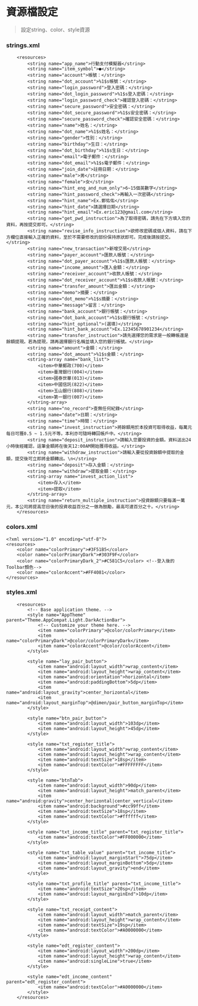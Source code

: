 # 資源檔設定
>設定string、color、style資源
>

### strings.xml
        <resources>
            <string name="app_name">行動支付模擬器</string>
            <string name="item_symbol">●</string>
            <string name="account">帳號：</string>
            <string name="dot_account">%1$s帳號：</string>
            <string name="login_password">登入密碼：</string>
            <string name="dot_login_password">%1$s登入密碼：</string>
            <string name="login_password_check">確認登入密碼：</string>
            <string name="secure_password">安全密碼：</string>
            <string name="dot_secure_password">%1$s安全密碼：</string>
            <string name="secure_password_check">確認安全密碼：</string>
            <string name="name">姓名：</string>
            <string name="dot_name">%1$s姓名：</string>
            <string name="gender">性別：</string>
            <string name="birthday">生日：</string>
            <string name="dot_birthday">%1$s生日：</string>
            <string name="email">電子郵件：</string>
            <string name="dot_email">%1$s電子郵件：</string>
            <string name="join_date">註冊日期：</string>
            <string name="male">男</string>
            <string name="female">女</string>
            <string name="hint_eng_and_num_only">6~15個英數字</string>
            <string name="hint_password_check">再輸入一次密碼</string>
            <string name="hint_name">Ex.鄭佑佑</string>
            <string name="hint_date">請選擇日期</string>
            <string name="hint_email">Ex.eric123@gmail.com</string>
            <string name="get_pwd_instruction">為了取得密碼，請先在下方填入您的資料，再按提交即可。</string>
            <string name="revise_info_instruction">欲修改密碼或個人資料，請在下方欄位直接輸入正確的資料，至於不需要修改的部份保持原狀即可。完成後請按提交。</string>
            <string name="new_transaction">新增交易</string>
            <string name="payer_account">匯款人帳號：</string>
            <string name="dot_payer_account">%1$s匯款人帳號：</string>
            <string name="income_amount">匯入金額：</string>
            <string name="receiver_account">收款人帳號：</string>
            <string name="dot_receiver_account">%1$s收款人帳號：</string>
            <string name="transfer_amount">匯出金額：</string>
            <string name="memo">摘要：</string>
            <string name="dot_memo">%1$s摘要：</string>
            <string name="message">留言：</string>
            <string name="bank_account">銀行帳號：</string>
            <string name="dot_bank_account">%1$s銀行帳號：</string>
            <string name="hint_optional">(選填)</string>
            <string name="hint_bank_account">Ex.12345678901234</string>
            <string name="transfer_instruction">請先選擇您的需求是一般轉帳還是餘額提現。若為提現，請再選擇銀行名稱並填入您的銀行帳號。</string>
            <string name="amount">金額：</string>
            <string name="dot_amount">%1$s金額：</string>
            <string-array name="bank_list">
                <item>中華郵政(700)</item>
                <item>臺灣銀行(004)</item>
                <item>國泰世華(013)</item>
                <item>中國信託(822)</item>
                <item>玉山銀行(808)</item>
                <item>第一銀行(007)</item>
            </string-array>
            <string name="no_record">查無任何紀錄</string>
            <string name="date">日期：</string>
            <string name="time">時間：</string>
            <string name="invest_instruction">將餘額用於本投資可取得收益，每萬元每日可獲0.5 ~ 1.5元不等。本利亦可隨時轉回帳戶中。</string>
            <string name="deposit_instruction">請輸入您要投資的金額。資料送出24小時後經確認，這筆金額將在後天12:00AM開始獲得收益。</string>
            <string name="withdraw_instruction">請輸入要從投資餘額中提取的金額，提交後可立即將金額轉出。\n</string>
            <string name="deposit">存入金額：</string>
            <string name="withdraw">提取金額：</string>
            <string-array name="invest_action_list">
                <item>存入</item>
                <item>提取</item>
            </string-array>
            <string name="return_multiple_instruction">投資餘額只要每滿一萬元，本公司將提高您日後的投資收益百分之一做為鼓勵，最高可達百分之十。</string>
        </resources>

### colors.xml
    <?xml version="1.0" encoding="utf-8"?>
    <resources>
        <color name="colorPrimary">#3F51B5</color>
        <color name="colorPrimaryDark">#303F9F</color>
        <color name="colorPrimaryDark_2">#C581C5</color> <!--登入後的Toolbar顏色-->
        <color name="colorAccent">#FF4081</color>
    </resources>

### styles.xml
        <resources>
            <!-- Base application theme. -->
            <style name="AppTheme" parent="Theme.AppCompat.Light.DarkActionBar">
                <!-- Customize your theme here. -->
                <item name="colorPrimary">@color/colorPrimary</item>
                <item name="colorPrimaryDark">@color/colorPrimaryDark</item>
                <item name="colorAccent">@color/colorAccent</item>
            </style>

            <style name="lay_pair_button">
                <item name="android:layout_width">wrap_content</item>
                <item name="android:layout_height">wrap_content</item>
                <item name="android:orientation">horizontal</item>
                <item name="android:paddingBottom">5dp</item>
                <item name="android:layout_gravity">center_horizontal</item>
                <item name="android:layout_marginTop">@dimen/pair_button_marginTop</item>
            </style>

            <style name="btn_pair_button">
                <item name="android:layout_width">103dp</item>
                <item name="android:layout_height">45dp</item>
            </style>

            <style name="txt_register_title">
                <item name="android:layout_width">wrap_content</item>
                <item name="android:layout_height">wrap_content</item>
                <item name="android:textSize">18sp</item>
                <item name="android:textColor">#FFFFFFFF</item>
            </style>

            <style name="btnTab">
                <item name="android:layout_width">90dp</item>
                <item name="android:layout_height">match_parent</item>
                <item name="android:gravity">center_horizontal|center_vertical</item>
                <item name="android:background">#cc99ff</item>
                <item name="android:textSize">18sp</item>
                <item name="android:textColor">#ffffff</item>
            </style>

            <style name="txt_income_title" parent="txt_register_title">
                <item name="android:textColor">#FF000000</item>
            </style>

            <style name="txt_table_value" parent="txt_income_title">
                <item name="android:layout_marginStart">75dp</item>
                <item name="android:layout_marginBottom">5dp</item>
                <item name="android:layout_gravity">end</item>
            </style>

            <style name="txt_profile_title" parent="txt_income_title">
                <item name="android:textSize">20sp</item>
                <item name="android:layout_marginEnd">10dp</item>
            </style>

            <style name="txt_receipt_content">
                <item name="android:layout_width">match_parent</item>
                <item name="android:layout_height">wrap_content</item>
                <item name="android:textSize">19sp</item>
                <item name="android:textColor">#A0000000</item>
            </style>

            <style name="edt_register_content">
                <item name="android:layout_width">200dp</item>
                <item name="android:layout_height">wrap_content</item>
                <item name="android:singleLine">true</item>
            </style>

            <style name="edt_income_content" parent="edt_register_content">
                <item name="android:textColor">#A0000000</item>
            </style>
        </resources>
